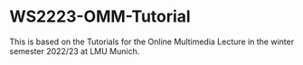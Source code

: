 # WS2223-OMM-Tutorial
This is based on the Tutorials for the Online Multimedia Lecture in the winter semester 2022/23 at LMU Munich.